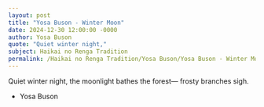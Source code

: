 ```yaml
---
layout: post
title: "Yosa Buson - Winter Moon"
date: 2024-12-30 12:00:00 -0000
author: Yosa Buson
quote: "Quiet winter night,"
subject: Haikai no Renga Tradition
permalink: /Haikai no Renga Tradition/Yosa Buson/Yosa Buson - Winter Moon
---
```


Quiet winter night,
the moonlight bathes the forest—
frosty branches sigh.

- Yosa Buson
